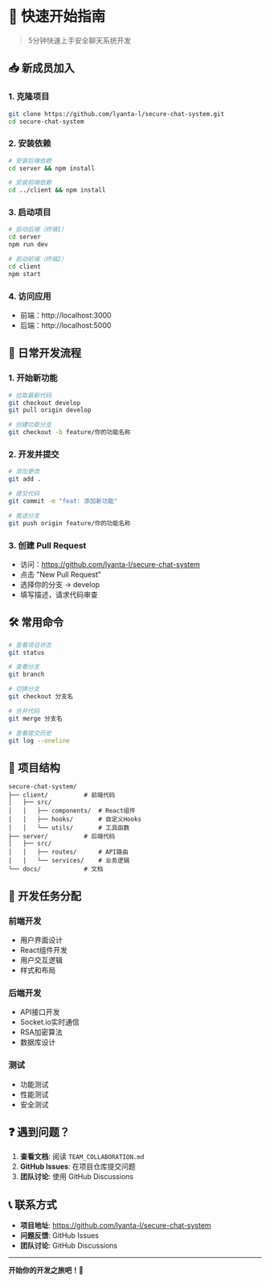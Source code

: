 # 🚀 快速开始指南

> 5分钟快速上手安全聊天系统开发

## 📥 新成员加入

### 1. 克隆项目
```bash
git clone https://github.com/lyanta-l/secure-chat-system.git
cd secure-chat-system
```

### 2. 安装依赖
```bash
# 安装后端依赖
cd server && npm install

# 安装前端依赖
cd ../client && npm install
```

### 3. 启动项目
```bash
# 启动后端（终端1）
cd server
npm run dev

# 启动前端（终端2）
cd client
npm start
```

### 4. 访问应用
- 前端：http://localhost:3000
- 后端：http://localhost:5000

## 🔄 日常开发流程

### 1. 开始新功能
```bash
# 拉取最新代码
git checkout develop
git pull origin develop

# 创建功能分支
git checkout -b feature/你的功能名称
```

### 2. 开发并提交
```bash
# 添加更改
git add .

# 提交代码
git commit -m "feat: 添加新功能"

# 推送分支
git push origin feature/你的功能名称
```

### 3. 创建 Pull Request
- 访问：https://github.com/lyanta-l/secure-chat-system
- 点击 "New Pull Request"
- 选择你的分支 → develop
- 填写描述，请求代码审查

## 🛠️ 常用命令

```bash
# 查看项目状态
git status

# 查看分支
git branch

# 切换分支
git checkout 分支名

# 合并代码
git merge 分支名

# 查看提交历史
git log --oneline
```

## 📁 项目结构

```
secure-chat-system/
├── client/          # 前端代码
│   ├── src/
│   │   ├── components/  # React组件
│   │   ├── hooks/       # 自定义Hooks
│   │   └── utils/       # 工具函数
├── server/          # 后端代码
│   ├── src/
│   │   ├── routes/      # API路由
│   │   └── services/    # 业务逻辑
└── docs/            # 文档
```

## 🎯 开发任务分配

### 前端开发
- 用户界面设计
- React组件开发
- 用户交互逻辑
- 样式和布局

### 后端开发
- API接口开发
- Socket.io实时通信
- RSA加密算法
- 数据库设计

### 测试
- 功能测试
- 性能测试
- 安全测试

## ❓ 遇到问题？

1. **查看文档**: 阅读 `TEAM_COLLABORATION.md`
2. **GitHub Issues**: 在项目仓库提交问题
3. **团队讨论**: 使用 GitHub Discussions

## 📞 联系方式

- **项目地址**: https://github.com/lyanta-l/secure-chat-system
- **问题反馈**: GitHub Issues
- **团队讨论**: GitHub Discussions

---

**开始你的开发之旅吧！🎉**
